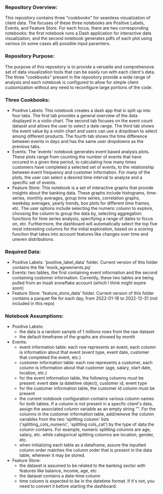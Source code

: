 ### Repository Overview:
This repository contains three "cookbooks" for seamless visualization of client data. The focuses of these three notebooks are Positive Labels, Events, and Feature Store. For each focus, there are two corresponding notebooks: the first notebook runs a Dash application for interactive data visualizaiton, and the second notebook generates pdfs of each plot using various (in some cases all) possible input paramters. 

### Repository Purpose:
The purpose of this repository is to provide a versatile and comprehensive set of data visualization tools that can be easily run with each client's data. The three "cookbooks" present in the repository provide a wide range of analysis and each notebook is configured to allow for simple client customization without any need to reconfigure large portions of the code.

### Three Cookbooks: 
- Positive Labels: This notebook creates a dash app that is split up into four tabs. The first tab provides a general overview of the data displayed in a violin chart. The second tab focuses on the event count dataset and allows the user to select a date range. The third tab shows the event value by a violin chart and users can use a dropdown to select among different products. The fourth tab shows the time difference between events in days and has the same user dropdowns as the previous tabs. 
- Events: The 'events' notebook generates event based analysis plots. These plots range from counting the number of events that have occured in a given time period, to calculating how many times customers have completed a selected set of events, to the relationship between event frequency and customer information. For many of the plots, the user can select a desired time interval to analyze and a specific set of events.
- Feature Store: This notebook is a set of interactive graphs that provide insights about the banking data. These graphs include histograms, time-series, monthly averages, group time series, correlation graphs, weekday averages, yearly trends, box plots for different time frames, etc. The user options include selecting the numeric column to explore, choosing the column to group the data by, selecting aggregation functions for time series analysis, specifying a range of dates to focus on, etc. Furthermore, the dashboard will automatically select the top five most interesting columns for the initial exploration, based on a scoring function that takes into account features like changes over time and uneven distributions.

### Required Data:
- Positive Labels: 'positive_label_data' folder. Current version of this folder contains the file 'mock_agreements.pq'
- Events: two tables, the first containing event information and the second containing customer information. Currently, these two tables are being pulled from an Insait snowflake account (which I think might expire soon)
- Feature Store: 'feature_store_data' folder. Current version of this folder contains a parquet file for each day, from 2022-01-18 to 2022-12-31 (not included in this repo)

### Notebook Assumptions:
- Positive Labels: 
    - the data is a random sample of 1 millions rows from the raw dataset
    - the default timeframe of the graphs are showed by month
- Events: 
    - event information table: each row represents an event, each column is information about that event (event type, event date, customer that completed the event, etc.)
    - customer information table: each row represents a customer, each column is information about that customer (age, salary, start date, location, etc.)
    - for the event information table, the following columns must be present: event date (a datetime object), customer id, event type
    - for the customer information table, the customer id column must be present
    - the current notebook configuration contains various column names for both tables. If a column is not present in a specfic client's data, assign the associated column variable as an empty string "". For the columns in the customer information table, add/remove the column variables from the two 'splitting column' lists ('splitting_cols_numeric', 'splitting cols_cat') by the type of data the column contains. For example, numeric splitting columns are age, salary, etc. while categorical splitting columns are location, gender, etc. 
    - when initializing each table as a dataframe, assure the inputted column order matches the column order that is present in the data table, wherever it may be stored. 
- Feature Store:
    - the dataset is assumed to be related to the banking sector with features like balance, income, age, etc
    - the dataset contains a date-time column
    - time column is expected to be in the datetime format. If it's not, you need to convert it before starting the dashboard.

